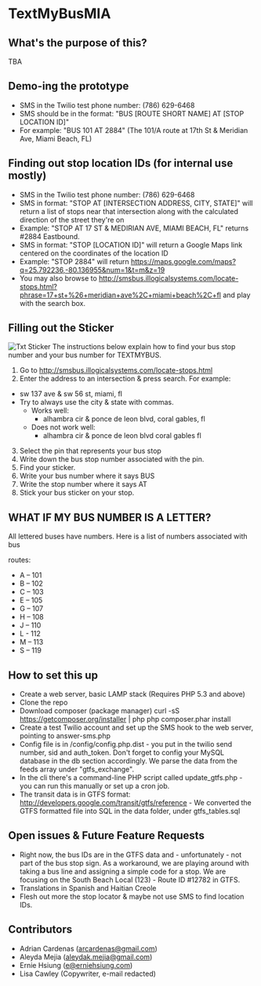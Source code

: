 # TextMyBusMIA

## What's the purpose of this?
TBA

## Demo-ing the prototype 
- SMS in the Twilio test phone number: (786) 629-6468
- SMS should be in the format: "BUS [ROUTE SHORT NAME] AT [STOP LOCATION ID]"
- For example: "BUS 101 AT 2884" (The 101/A route at 17th St & Meridian Ave, Miami Beach, FL)

## Finding out stop location IDs (for internal use mostly)
- SMS in the Twilio test phone number: (786) 629-6468
- SMS in format: "STOP AT [INTERSECTION ADDRESS, CITY, STATE]" will return a list of stops near that intersection along with the calculated direction of the street they're on
- Example: "STOP AT 17 ST & MEDIRIAN AVE, MIAMI BEACH, FL" returns #2884 Eastbound.
- SMS in format: "STOP [LOCATION ID]" will return a Google Maps link centered on the coordinates of the location ID
- Example: "STOP 2884" will return https://maps.google.com/maps?q=25.792236,-80.136955&num=1&t=m&z=19
- You may also browse to http://smsbus.illogicalsystems.com/locate-stops.html?phrase=17+st+%26+meridian+ave%2C+miami+beach%2C+fl and play with the search box.

## Filling out the Sticker
![Txt Sticker](http://farm3.staticflickr.com/2860/10681801524_9221751bd4_m.jpg)
The instructions below explain how to find your bus stop number and your bus number for TEXTMYBUS.

1. Go to http://smsbus.illogicalsystems.com/locate-stops.html
2. Enter the address to an intersection & press search. For example:
  - sw 137 ave & sw 56 st, miami, fl
  - Try to always use the city & state with commas.
    - Works well:
      - alhambra cir & ponce de leon blvd, coral gables, fl
    - Does not work well:
      - alhambra cir & ponce de leon blvd coral gables fl
3. Select the pin that represents your bus stop
4. Write down the bus stop number associated with the pin.
5. Find your sticker.
6. Write your bus number where it says BUS
7. Write the stop number where it says AT
8. Stick your bus sticker on your stop.

## WHAT IF MY BUS NUMBER IS A LETTER?
All lettered buses have numbers. Here is a list of numbers associated with bus 

routes:

- A – 101
- B – 102
- C – 103
- E – 105
- G – 107 
- H – 108
- J – 110
- L - 112
- M – 113
- S – 119

## How to set this up
- Create a web server, basic LAMP stack (Requires PHP 5.3 and above)
- Clone the repo 
- Download composer (package manager) 
curl -sS https://getcomposer.org/installer | php
php composer.phar install 
- Create a test Twilio account and set up the SMS hook to the web server, pointing to answer-sms.php
- Config file is in /config/config.php.dist - you put in the twilio send number, sid and auth_token. Don't forget to config your MySQL database in the db section accordingly. We parse the data from the feeds array under "gtfs_exchange".
- In the cli there's a command-line PHP script called update_gtfs.php - you can run this manually or set up a cron job.
- The transit data is in GTFS format: http://developers.google.com/transit/gtfs/reference - We converted the GTFS formatted file into SQL in the data folder, under gtfs_tables.sql

## Open issues & Future Feature Requests
- Right now, the bus IDs are in the GTFS data and - unfortunately - not part of the bus stop sign. As a workaround, we are playing around with taking a bus line and assigning a simple code for a stop. We are focusing on the South Beach Local (123) - Route ID #12782 in GTFS.
- Translations in Spanish and Haitian Creole
- Flesh out more the stop locator & maybe not use SMS to find location IDs.

## Contributors
- Adrian Cardenas (arcardenas@gmail.com)
- Aleyda Mejia (aleydak.mejia@gmail.com)
- Ernie Hsiung (e@erniehsiung.com)
- Lisa Cawley (Copywriter, e-mail redacted)
